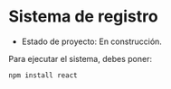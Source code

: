 <h1> Sistema de registro</h1>

- Estado de proyecto: En construcción.

Para ejecutar el sistema, debes poner:

```npm install react```

